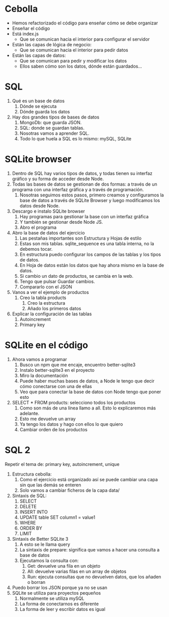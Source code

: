 # Cebolla

- Hemos refactorizado el código para enseñar cómo se debe organizar
- Enseñar el código
- Está index.js
   - Que se comunican hacia el interior para configurar el servidor
- Están las capas de lógica de negocio:
   - Que se comunican hacia el interior para pedir datos
- Están las capas de datos:
   - Que se comunican para pedir y modificar los datos
   - Ellos saben cómo son los datos, dónde están guardados...

# SQL

1. Qué es un base de datos
   1. Dónde se ejecuta
   1. Dónde guarda los datos
1. Hay dos grandes tipos de bases de datos
   1. MongoDb: que guarda JSON.
   1. SQL: donde se guardan tablas.
   1. Nosotras vamos a aprender SQL.
   1. Todo lo que huela a SQL es lo mismo: mySQL, SQLite

# SQLite browser

1. Dentro de SQL hay varios tipos de datos, y todas tienen su interfaz gráfico y su forma de acceder desde Node.
1. Todas las bases de datos se gestionan de dos formas: a través de un programa con una interfaz gráfica y a través de programación.
   1. Nosotras seguimos estos pasos, primero creamos y configuramos la base de datos a través de SQLite Browser y luego modificamos los datos desde Node.
1. Descargo e instalo SQLite browser
   1. Hay programas para gestionar la base con un interfaz gráfica
   1. Y también se gestionar desde Node JS.
   1. Abro el programa
1. Abro la base de datos del ejercicio
   1. Las pestañas importantes son Estructura y Hojas de estilo
   1. Estas son mis tablas. sqlite_sequence es una tabla interna, no la debemos tocar.
   1. En estructura puedo configurar los campos de las tablas y los tipos de datos.
   1. En Hoja de datos están los datos que hay ahora mismo en la base de datos.
   1. Si cambio un dato de productos, se cambia en la web.
   1. Tengo que pulsar Guardar cambios.
   1. Compararlo con el JSON
1. Vanos a ver el ejemplo de productos
   1. Creo la tabla products
      1. Creo la estructura
      1. Añado los primeros datos
1. Explicar la configuración de las tablas
   1. Autoincrement
   1. Primary key

# SQLite en el código

1. Ahora vamos a programar
   1. Busco un npm que me encaje, encuentro better-sqlite3
   1. Instalo better-sqlite3 en el proyecto
   1. Miro la documentación
   1. Puede haber muchas bases de datos, a Node le tengo que decir cómo conectarse con una de ellas
   1. Veo que para conectar la base de datos con Node tengo que poner esto
1. SELECT * FROM products: selecciono todos los productos
   1. Como son más de una línea llamo a all. Esto lo explicaremos más adelante.
   1. Esto me devuelve un array
   1. Ya tengo los datos y hago con ellos lo que quiero
   1. Cambiar orden de los productos


# SQL 2

Repetir el tema de: primary key, autoincrement, unique

1. Estructura cebolla:
   1. Como el ejercicio está organizado así se puede cambiar una capa sin que las demás se enteren
   1. Solo vamos a cambiar ficheros de la capa data/
1. Sintaxis de SQL:
   1. SELECT
   1. DELETE
   1. INSERT INTO
   1. UPDATE table SET column1 = value1
   1. WHERE
   1. ORDER BY
   1. LIMIT
1. Sintaxis de Better SQLite 3
   1. A esto se le llama query
   1. La sintaxis de prepare: significa que vamos a hacer una consulta a base de datos
   1. Ejecutamos la consulta con:
      1. Get: devuelve una fila en un objeto
      1. All: devuelve varias filas en un array de objetos
      1. Run: ejecuta consultas que no devuelven datos, que los añaden o borran
1. Puedo borrar los JSON porque ya no se usan
1. SQLite se utiliza para proyectos pequeños
   1. Normalmente se utiliza mySQL
   1. La forma de conectarnos es diferente
   1. La forma de leer y escribir datos es igual
